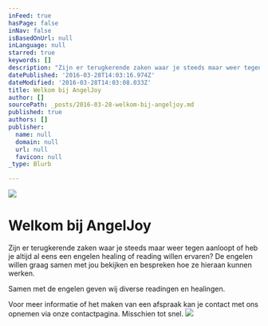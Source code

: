 ```yaml
---
inFeed: true
hasPage: false
inNav: false
isBasedOnUrl: null
inLanguage: null
starred: true
keywords: []
description: "Zijn er terugkerende zaken waar je steeds maar weer tegen aanloopt of heb je altijd al eens een engelen healing of reading willen ervaren? De engelen willen graag samen met jou bekijken en bespreken hoe ze hieraan\_kunnen werken."
datePublished: '2016-03-28T14:03:16.974Z'
dateModified: '2016-03-28T14:03:08.033Z'
title: Welkom bij AngelJoy
author: []
sourcePath: _posts/2016-03-28-welkom-bij-angeljoy.md
published: true
authors: []
publisher:
  name: null
  domain: null
  url: null
  favicon: null
_type: Blurb

---
```

![](https://the-grid-user-content.s3-us-west-2.amazonaws.com/06757549-e26c-4e0d-95af-a13b5b7fb1b7.png)

# Welkom bij AngelJoy

Zijn er terugkerende zaken waar je steeds maar weer tegen aanloopt of heb je altijd al eens een engelen healing of reading willen ervaren? De engelen willen graag samen met jou bekijken en bespreken hoe ze hieraan kunnen werken.

Samen met de engelen geven wij diverse readingen en healingen.

Voor meer informatie of het maken van een afspraak kan je contact met ons opnemen via onze contactpagina.  Misschien tot snel.
![](https://the-grid-user-content.s3-us-west-2.amazonaws.com/92c551a2-b957-4907-bbcc-0e72da3f90d1.jpg)